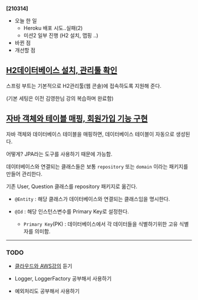 **[210314]**



- 오늘 한 일
  - Heroku 배포 시도..실패(2)
  - 미션2 일부 진행 (H2 설치, 맵핑 ..)
- 바뀐 점
- 개선할 점





## [H2데이터베이스 설치, 관리툴 확인](https://www.youtube.com/watch?v=F3koiTIJCwM)

스프링 부트는 기본적으로 H2관리툴(웹 콘솔)에 접속하도록 지원해 준다.

(기본 세팅은 이전 김영한님 강의 복습하며 완료함)



## [자바 객체와 테이블 매핑, 회원가입 기능 구현](https://www.youtube.com/watch?v=69tNvDm-iiI)

자바 객체와 데이터베이스 테이블을 매핑하면, 데이터베이스 테이블이 자동으로 생성된다.

어떻게? JPA라는 도구를 사용하기 때문에 가능함.



데이터베이스와 연결되는 클래스들은 보통 `repository` 또는 `domain` 이라는 패키지를 만들어 관리한다.

기존 User, Question 클래스를 repository 패키지로 옮긴다.

- `@Entity` : 해당 클래스가 데이터베이스와 연결되는 클래스임을 명시한다.

- `@Id` : 해당 인스턴스변수를 Primary Key로 설정한다.
  - `Primary Key`(PK) : 데이터베이스에서 각 데이터들을 식별하기위한 고유 식별자를 의미함.

---



### TODO

- [클라우드와 AWS강의](https://www.inflearn.com/course/aws-starter/dashboard) 듣기

- Logger, LoggerFactory 공부해서 사용하기

- 예외처리도 공부해서 사용하기